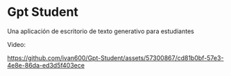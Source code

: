 # Gpt Student
 Una aplicación de escritorio de texto generativo para estudiantes

 Video:




https://github.com/ivan600/Gpt-Student/assets/57300867/cd81b0bf-57e3-4e8e-86da-ed3d5f403ece









